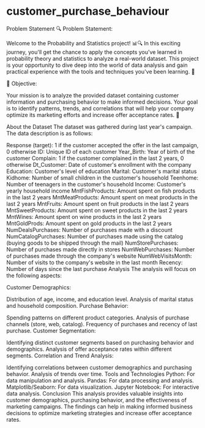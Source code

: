 # customer_purchase_behaviour
Problem Statement
🔍 Problem Statement:

Welcome to the Probability and Statistics project! 📊🔍 In this exciting journey, you'll get the chance to apply the concepts you've learned in probability theory and statistics to analyze a real-world dataset. This project is your opportunity to dive deep into the world of data analysis and gain practical experience with the tools and techniques you've been learning. 🚀

🎯 Objective:

Your mission is to analyze the provided dataset containing customer information and purchasing behavior to make informed decisions. Your goal is to identify patterns, trends, and correlations that will help your company optimize its marketing efforts and increase offer acceptance rates. 🎉

About the Dataset
The dataset was gathered during last year's campaign. The data description is as follows:

Response (target): 1 if the customer accepted the offer in the last campaign, 0 otherwise
ID: Unique ID of each customer
Year_Birth: Year of birth of the customer
Complain: 1 if the customer complained in the last 2 years, 0 otherwise
Dt_Customer: Date of customer's enrollment with the company
Education: Customer's level of education
Marital: Customer's marital status
Kidhome: Number of small children in the customer's household
Teenhome: Number of teenagers in the customer's household
Income: Customer's yearly household income
MntFishProducts: Amount spent on fish products in the last 2 years
MntMeatProducts: Amount spent on meat products in the last 2 years
MntFruits: Amount spent on fruit products in the last 2 years
MntSweetProducts: Amount spent on sweet products in the last 2 years
MntWines: Amount spent on wine products in the last 2 years
MntGoldProds: Amount spent on gold products in the last 2 years
NumDealsPurchases: Number of purchases made with a discount
NumCatalogPurchases: Number of purchases made using the catalog (buying goods to be shipped through the mail)
NumStorePurchases: Number of purchases made directly in stores
NumWebPurchases: Number of purchases made through the company's website
NumWebVisitsMonth: Number of visits to the company's website in the last month
Recency: Number of days since the last purchase
Analysis
The analysis will focus on the following aspects:

Customer Demographics:

Distribution of age, income, and education level.
Analysis of marital status and household composition.
Purchase Behavior:

Spending patterns on different product categories.
Analysis of purchase channels (store, web, catalog).
Frequency of purchases and recency of last purchase.
Customer Segmentation:

Identifying distinct customer segments based on purchasing behavior and demographics.
Analysis of offer acceptance rates within different segments.
Correlation and Trend Analysis:

Identifying correlations between customer demographics and purchasing behavior.
Analysis of trends over time.
Tools and Technologies
Python: For data manipulation and analysis.
Pandas: For data processing and analysis.
Matplotlib/Seaborn: For data visualization.
Jupyter Notebook: For interactive data analysis.
Conclusion
This analysis provides valuable insights into customer demographics, purchasing behavior, and the effectiveness of marketing campaigns. The findings can help in making informed business decisions to optimize marketing strategies and increase offer acceptance rates.
